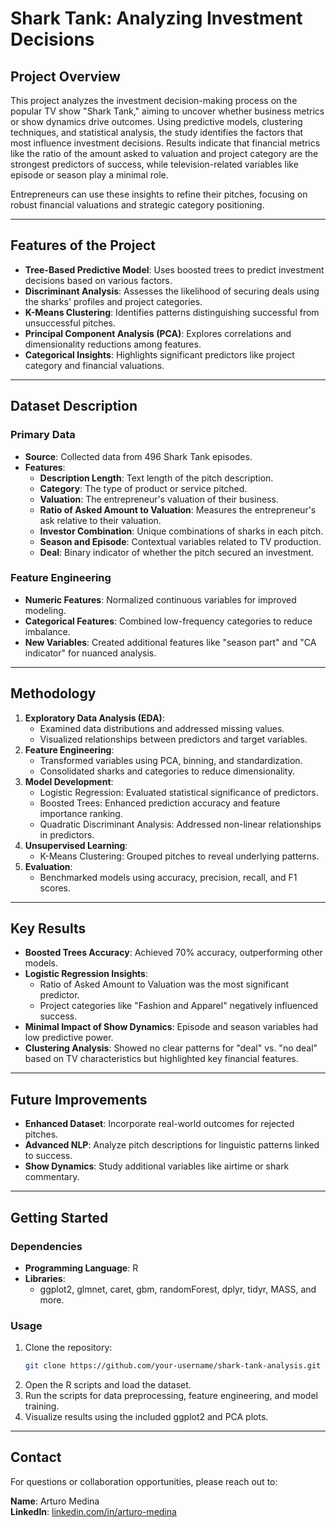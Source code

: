 # Shark Tank: Analyzing Investment Decisions

## Project Overview
This project analyzes the investment decision-making process on the popular TV show "Shark Tank," aiming to uncover whether business metrics or show dynamics drive outcomes. Using predictive models, clustering techniques, and statistical analysis, the study identifies the factors that most influence investment decisions. Results indicate that financial metrics like the ratio of the amount asked to valuation and project category are the strongest predictors of success, while television-related variables like episode or season play a minimal role. 

Entrepreneurs can use these insights to refine their pitches, focusing on robust financial valuations and strategic category positioning.

---

## Features of the Project
- **Tree-Based Predictive Model**: Uses boosted trees to predict investment decisions based on various factors.
- **Discriminant Analysis**: Assesses the likelihood of securing deals using the sharks' profiles and project categories.
- **K-Means Clustering**: Identifies patterns distinguishing successful from unsuccessful pitches.
- **Principal Component Analysis (PCA)**: Explores correlations and dimensionality reductions among features.
- **Categorical Insights**: Highlights significant predictors like project category and financial valuations.

---

## Dataset Description
### Primary Data
- **Source**: Collected data from 496 Shark Tank episodes.
- **Features**:
  - **Description Length**: Text length of the pitch description.
  - **Category**: The type of product or service pitched.
  - **Valuation**: The entrepreneur's valuation of their business.
  - **Ratio of Asked Amount to Valuation**: Measures the entrepreneur's ask relative to their valuation.
  - **Investor Combination**: Unique combinations of sharks in each pitch.
  - **Season and Episode**: Contextual variables related to TV production.
  - **Deal**: Binary indicator of whether the pitch secured an investment.

### Feature Engineering
- **Numeric Features**: Normalized continuous variables for improved modeling.
- **Categorical Features**: Combined low-frequency categories to reduce imbalance.
- **New Variables**: Created additional features like "season part" and "CA indicator" for nuanced analysis.

---

## Methodology
1. **Exploratory Data Analysis (EDA)**:
   - Examined data distributions and addressed missing values.
   - Visualized relationships between predictors and target variables.
2. **Feature Engineering**:
   - Transformed variables using PCA, binning, and standardization.
   - Consolidated sharks and categories to reduce dimensionality.
3. **Model Development**:
   - Logistic Regression: Evaluated statistical significance of predictors.
   - Boosted Trees: Enhanced prediction accuracy and feature importance ranking.
   - Quadratic Discriminant Analysis: Addressed non-linear relationships in predictors.
4. **Unsupervised Learning**:
   - K-Means Clustering: Grouped pitches to reveal underlying patterns.
5. **Evaluation**:
   - Benchmarked models using accuracy, precision, recall, and F1 scores.

---

## Key Results
- **Boosted Trees Accuracy**: Achieved 70% accuracy, outperforming other models.
- **Logistic Regression Insights**:
  - Ratio of Asked Amount to Valuation was the most significant predictor.
  - Project categories like "Fashion and Apparel" negatively influenced success.
- **Minimal Impact of Show Dynamics**: Episode and season variables had low predictive power.
- **Clustering Analysis**: Showed no clear patterns for "deal" vs. "no deal" based on TV characteristics but highlighted key financial features.

---

## Future Improvements
- **Enhanced Dataset**: Incorporate real-world outcomes for rejected pitches.
- **Advanced NLP**: Analyze pitch descriptions for linguistic patterns linked to success.
- **Show Dynamics**: Study additional variables like airtime or shark commentary.

---

## Getting Started
### Dependencies
- **Programming Language**: R
- **Libraries**:
  - ggplot2, glmnet, caret, gbm, randomForest, dplyr, tidyr, MASS, and more.

### Usage
1. Clone the repository:
   ```bash
   git clone https://github.com/your-username/shark-tank-analysis.git
   ```
2. Open the R scripts and load the dataset.
3. Run the scripts for data preprocessing, feature engineering, and model training.
4. Visualize results using the included ggplot2 and PCA plots.

---

## Contact
For questions or collaboration opportunities, please reach out to:

**Name**: Arturo Medina  
**LinkedIn**: [linkedin.com/in/arturo-medina](https://linkedin.com/in/arturo-medina)
